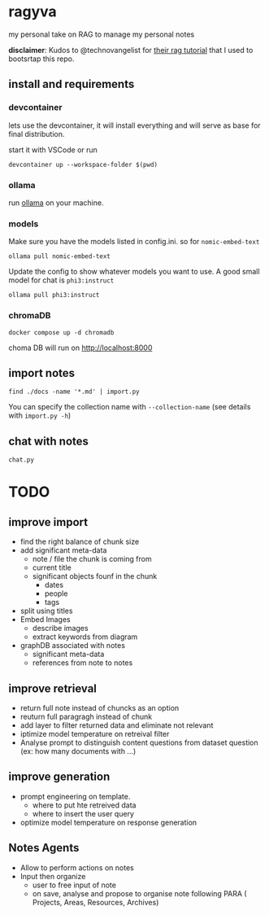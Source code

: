 # ragyva

my personal take on RAG to manage my personal notes

__disclaimer__: Kudos to @technovangelist for [their rag tutorial](https://github.com/technovangelist/videoprojects/tree/main/2024-04-04-build-rag-with-python) that I used to bootsrtap this repo.

## install and requirements

### devcontainer

lets use the devcontainer, it will install everything and will serve as base for final distribution.

start it with VSCode or run

```
devcontainer up --workspace-folder $(pwd)
```

### ollama

run [ollama](https://ollama.com/) on your machine.

### models

Make sure you have the models listed in config.ini. so for `nomic-embed-text`

```
ollama pull nomic-embed-text
```

Update the config to show whatever models you want to use.
A good small model for chat is `phi3:instruct`

```
ollama pull phi3:instruct
```

### chromaDB

```
docker compose up -d chromadb
```

choma DB will run on <http://localhost:8000>

## import notes

```
find ./docs -name '*.md' | import.py
```

You can specify the collection name with `--collection-name`
(see details with `import.py -h`)

## chat with notes

```
chat.py
```

# TODO

## improve import

- find the right balance of chunk size
- add significant meta-data
  - note / file the chunk is coming from
  - current title
  - significant objects founf in the chunk
    - dates
    - people
    - tags
- split using titles
- Embed Images
  - describe images
  - extract keywords from diagram
- graphDB associated with notes
  - significant meta-data
  - references from note to notes

## improve retrieval

- return full note instead of chuncks as an option
- reuturn full paragragh instead of chunk
- add layer to filter returned data and eliminate not relevant
- iptimize model temperature on retreival filter
- Analyse prompt to distinguish content questions from dataset question (ex: how many documents with ...)

## improve generation

- prompt engineering on template.
  - where to put hte retreived data
  - where to insert the user query
- optimize model temperature on response generation

## Notes Agents

- Allow to perform actions on notes
- Input then organize
  - user to free input of note
  - on save, analyse and propose to organise note following PARA ( Projects, Areas, Resources, Archives)
